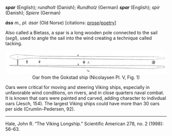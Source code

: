 **_spar_** (English); _rundholt_ (Danish); _Rundholz_ (German)
**_spar_** (English); _spir_ (Danish); _Spiere_ (German)

_**áss** m., pl. ásar_ (Old Norse) [citations: [prose](https://onp.ku.dk/onp/onp.php?o4934https://onp.ku.dk/onp/onp.php?o4934)/[poetry](https://lexiconpoeticum.org/m.php?p=lemma&i=5136)]  

  Also called a Bietass, a spar is a long wooden pole connected to the sail (_segl_), used to angle the sail into the wind creating a technique called tacking.    

<div align="center">
  
  ![spar from Gokstad ship](../images/Oar_Gokstad.png)  
  Oar from the Gokstad ship (Nicolaysen Pl. V, Fig. 1)

</div>

  Oars were critical for moving and steering Viking ships, especially in unfavorable wind conditions, on rivers, and in close quarters naval combat. It is known that oars were painted and carved, adding character to indivdual oars (Jesch, 154).  The largest Viking ships could have more than 30 oars per side (Crumlin-Pedersen, 92).   

---

  Hale, John R. “The Viking Longship.” Scientific American 278, no. 2 (1998): 56–63.

  
